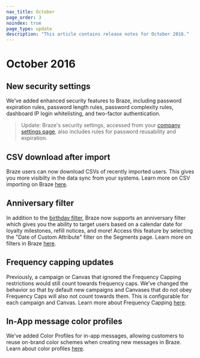 ```yaml
---
nav_title: October
page_order: 3
noindex: true
page_type: update
description: "This article contains release notes for October 2016."
---
```


# October 2016

## New security settings
We’ve added enhanced security features to Braze, including password expiration rules, password length rules, password complexity rules, dashboard IP login whitelisting, and two-factor authentication.

> Update: Braze's security settings, accessed from your [company settings page](https://dashboard-01.braze.com/company_settings/company_settings), also includes rules for password reusability and expiration.

## CSV download after import
Braze users can now download CSVs of recently imported users. This gives you more visibilty in the data sync from your systems. Learn more on CSV importing on Braze [here]({{site.baseurl}}/user_guide/data_and_analytics/user_data_collection/user_import/).

## Anniversary filter
In addition to the [birthday filter]({{site.baseurl}}/user_guide/Engagement_Tools/Segments/Segmentation_Filters/), Braze now supports an anniversary filter which gives you the ability to target users based on a calendar date for loyalty milestones, refill notices, and more! Access this feature by selecting the "Date of Custom Attribute" filter on the Segments page. Learn more on filters in Braze [here]({{site.baseurl}}/user_guide/engagement_tools/segments/segmentation_filters/#segmentation-filters).

## Frequency capping updates
Previously, a campaign or Canvas that ignored the Frequency Capping restrictions would still count towards frequency caps. We’ve changed the behavior so that by default new campaigns and Canvases that do not obey Frequency Caps will also not count towards them. This is configurable for each campaign and Canvas. Learn more about Frequency Capping [here]({{site.baseurl}}/user_guide/engagement_tools/campaigns/testing_and_more/rate-limiting/#frequency-capping).

## In-App message color profiles
We’ve added Color Profiles for in-app messages, allowing customers to reuse on-brand color schemes when creating new messages in Braze. Learn about color profiles [here]({{site.baseurl}}/user_guide/message_building_by_channel/in-app_messages/customize/#color-profile).
